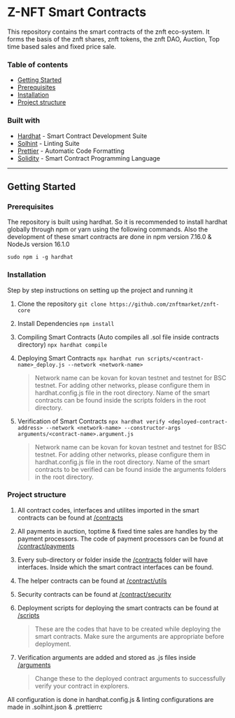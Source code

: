 # Z-NFT Smart Contracts

This repository contains the smart contracts of the znft eco-system. It forms the basis of the znft shares, znft tokens, the znft DAO, Auction, Top time based sales and fixed price sale.

### Table of contents

- [Getting Started](#getting-started)
- [Prerequisites](#prerequisites)
- [Installation](#installation)
- [Project structure](#project-structure)

### Built with

- [Hardhat](https://hardhat.org/) - Smart Contract Development Suite
- [Solhint](https://protofire.github.io/solhint/) - Linting Suite
- [Prettier](https://github.com/prettier-solidity/prettier-plugin-solidity) - Automatic Code Formatting
- [Solidity](https://docs.soliditylang.org/en/v0.8.6/) - Smart Contract Programming Language

---

## Getting Started

### Prerequisites

The repository is built using hardhat. So it is recommended to install hardhat globally through npm or yarn using the following commands. Also the development of these smart contracts are done in npm version 7.16.0 & NodeJs version 16.1.0

`sudo npm i -g hardhat`

### Installation

Step by step instructions on setting up the project and running it

1. Clone the repository
   `git clone https://github.com/znftmarket/znft-core`
2. Install Dependencies
   `npm install`
3. Compiling Smart Contracts (Auto compiles all .sol file inside contracts directory)
   `npx hardhat compile`
4. Deploying Smart Contracts
   `npx hardhat run scripts/<contract-name>_deploy.js --network <network-name>`

   > Network name can be kovan for kovan testnet and testnet for BSC testnet. For adding other networks, please configure them in hardhat.config.js file in the root directory.
   > Name of the smart contracts can be found inside the scripts folders in the root directory.

5. Verification of Smart Contracts
   `npx hardhat verify <deployed-contract-address> --network <network-name> --constructor-args arguments/<contract-name>.argument.js`

   > Network name can be kovan for kovan testnet and testnet for BSC testnet. For adding other networks, please configure them in hardhat.config.js file in the root directory.
   > Name of the smart contracts to be verified can be found inside the arguments folders in the root directory.

### Project structure

1. All contract codes, interfaces and utilites imported in the smart contracts can be found at [/contracts](./contracts)
2. All payments in auction, toptime & fixed time sales are handles by the payment processors. The code of payment processors can be found at [/contract/payments](./contracts/payments)
3. Every sub-directory or folder inside the [/contracts](./contracts) folder will have interfaces. Inside which the smart contract interfaces can be found.
4. The helper contracts can be found at [/contract/utils](./contracts/utils)
5. Security contracts can be found at [/contract/security](./contracts/security)
6. Deployment scripts for deploying the smart contracts can be found at [/scripts](./scripts)

   > These are the codes that have to be created while deploying the smart contracts. Make sure the arguments
   > are appropriate before deployment.

7. Verification arguments are added and stored as .js files inside [/arguments](./arguments)

   > Change these to the deployed contract arguments to successfully verify your contract in explorers.

All configuration is done in hardhat.config.js & linting configurations are made in .solhint.json & .prettierrc
